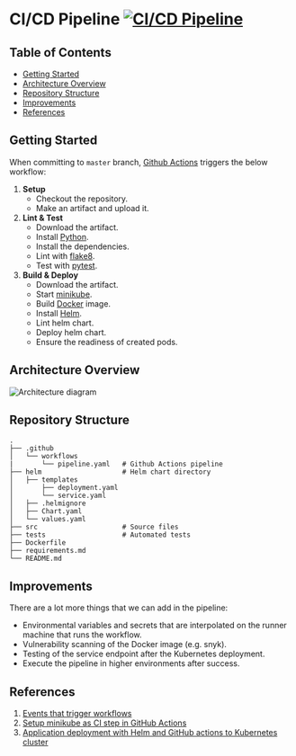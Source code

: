 # CI/CD Pipeline [![CI/CD Pipeline](https://github.com/man0s/FastAPI/actions/workflows/pipeline.yml/badge.svg)](https://github.com/man0s/FastAPI/actions/workflows/pipeline.yml)
## Table of Contents
- [Getting Started](#getting-started)
- [Architecture Overview](#architecture-overview)
- [Repository Structure](#repository-structure)
- [Improvements](#improvements)
- [References](#references)

## Getting Started
When committing to `master` branch, [Github Actions](https://github.com/features/actions) triggers the below workflow:

1. **Setup**
    * Checkout the repository.
    * Make an artifact and upload it.
1. **Lint & Test**
    * Download the artifact.
    * Install [Python](https://www.python.org/).
    * Install the dependencies.
    * Lint with [flake8](https://github.com/PyCQA/flake8).
    * Test with [pytest](https://docs.pytest.org/en/7.1.x/).
1. **Build & Deploy**
    * Download the artifact.
    * Start [minikube](https://minikube.sigs.k8s.io/docs/).
    * Build [Docker](https://www.docker.com/) image.
    * Install [Helm](https://helm.sh/).
    * Lint helm chart.
    * Deploy helm chart.
    * Ensure the readiness of created pods.
## Architecture Overview
![Architecture diagram](https://i.imgur.com/2rfzdrk.png)

## Repository Structure
    .
    ├── .github
    │   └── workflows
    |       └── pipeline.yaml   # Github Actions pipeline 
    ├── helm                    # Helm chart directory
    │   ├── templates
    │       ├── deployment.yaml
    │       └── service.yaml
    │   ├── .helmignore
    │   ├── Chart.yaml
    │   └── values.yaml
    ├── src                     # Source files
    ├── tests                   # Automated tests
    ├── Dockerfile
    ├── requirements.md
    └── README.md


## Improvements
There are a lot more things that we can add in the pipeline:
* Environmental variables and secrets that are interpolated on the runner machine that runs the workflow.
* Vulnerability scanning of the Docker image (e.g. snyk).
* Testing of the service endpoint after the Kubernetes deployment.
* Execute the pipeline in higher environments after success.

## References
1. [Events that trigger workflows](https://docs.github.com/en/actions/using-workflows/events-that-trigger-workflows)
1. [Setup minikube as CI step in GitHub Actions](https://minikube.sigs.k8s.io/docs/tutorials/setup_minikube_in_github_actions/)
1. [Application deployment with Helm and GitHub actions to Kubernetes cluster](http://www.inanzzz.com/index.php/post/879p/application-deployment-with-helm-and-github-actions-to-kubernetes-cluster)
